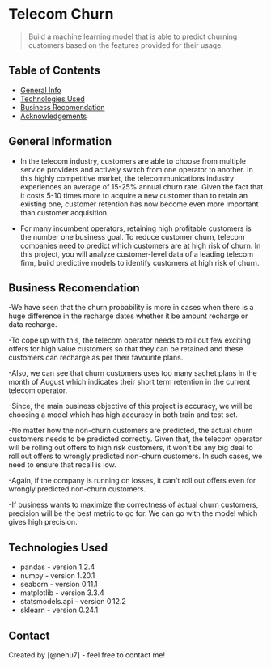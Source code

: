 # Telecom Churn
> Build a machine learning model that is able to predict churning customers based on the features provided for their usage.

## Table of Contents
* [General Info](#general-information)
* [Technologies Used](#technologies-used)
* [Business Recomendation](#conclusions)
* [Acknowledgements](#acknowledgements)

## General Information
- In the telecom industry, customers are able to choose from multiple service providers and actively switch from one operator to another. In this highly competitive market, the telecommunications industry experiences an average of 15-25% annual churn rate. Given the fact that it costs 5-10 times more to acquire a new customer than to retain an existing one, customer retention has now become even more important than customer acquisition.

- For many incumbent operators, retaining high profitable customers is the number one business
goal. To reduce customer churn, telecom companies need to predict which customers are at high risk of churn. In this project, you will analyze customer-level data of a leading telecom firm, build predictive models to identify customers at high risk of churn.

## Business Recomendation
-We have seen that the churn probability is more in cases when there is a huge difference in the recharge dates whether it be amount recharge or data recharge.

-To cope up with this, the telecom operator needs to roll out few exciting offers for high value customers so that they can be retained and these customers can recharge as per their favourite plans.

-Also, we can see that churn customers uses too many sachet plans in the month of August which indicates their short term retention in the current telecom operator.

-Since, the main business objective of this project is accuracy, we will be choosing a model which has high accuracy in both train and test set.

-No matter how the non-churn customers are predicted, the actual churn customers needs to be predicted correctly. Given that, the telecom operator will be rolling out offers to high risk customers, it won't be any big deal to roll out offers to wrongly predicted non-churn customers. In such cases, we need to ensure that recall is low.

-Again, if the company is running on losses, it can't roll out offers even for wrongly predicted non-churn customers.

-If business wants to maximize the correctness of actual churn customers, precision will be the best metric to go for. We can go with the model which gives high precision.

## Technologies Used
- pandas - version 1.2.4
- numpy - version 1.20.1
- seaborn - version 0.11.1
- matplotlib - version 3.3.4
- statsmodels.api - version 0.12.2
- sklearn - version 0.24.1

## Contact
Created by [@nehu7] - feel free to contact me!


